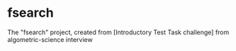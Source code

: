 # fsearch
The "fsearch" project, created from [Introductory Test Task challenge] from algometric-science interview
